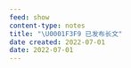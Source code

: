 ```yaml
---
feed: show
content-type: notes
title: "\U0001F3F9 已发布长文"
date created: 2022-07-01
date: 2022-07-01
---
```

